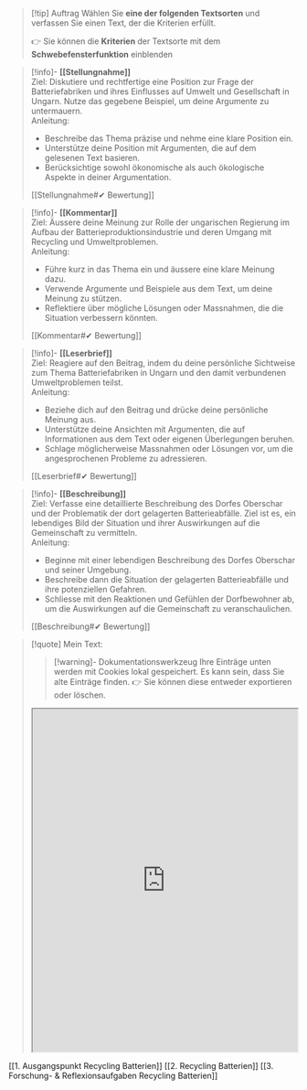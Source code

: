 >[!tip] Auftrag
>Wählen Sie **eine der folgenden Textsorten** und verfassen Sie einen Text, der die Kriterien erfüllt.
>
>👉 Sie können die **Kriterien** der Textsorte mit dem **Schwebefensterfunktion** einblenden

>[!info]- **[[Stellungnahme]]**  
>Ziel: Diskutiere und rechtfertige eine Position zur Frage der Batteriefabriken und ihres Einflusses auf Umwelt und Gesellschaft in Ungarn. Nutze das gegebene Beispiel, um deine Argumente zu untermauern.  
>Anleitung:  
>- Beschreibe das Thema präzise und nehme eine klare Position ein.  
>- Unterstütze deine Position mit Argumenten, die auf dem gelesenen Text basieren.  
>- Berücksichtige sowohl ökonomische als auch ökologische Aspekte in deiner Argumentation.  
>
>[[Stellungnahme#✔ Bewertung]]

>[!info]- **[[Kommentar]]**  
>Ziel: Äussere deine Meinung zur Rolle der ungarischen Regierung im Aufbau der Batterieproduktionsindustrie und deren Umgang mit Recycling und Umweltproblemen.  
>Anleitung:  
>- Führe kurz in das Thema ein und äussere eine klare Meinung dazu.  
>- Verwende Argumente und Beispiele aus dem Text, um deine Meinung zu stützen.  
>- Reflektiere über mögliche Lösungen oder Massnahmen, die die Situation verbessern könnten.  
>
>[[Kommentar#✔ Bewertung]]

>[!info]- **[[Leserbrief]]**  
>Ziel: Reagiere auf den Beitrag, indem du deine persönliche Sichtweise zum Thema Batteriefabriken in Ungarn und den damit verbundenen Umweltproblemen teilst.  
>Anleitung:  
>- Beziehe dich auf den Beitrag und drücke deine persönliche Meinung aus.  
>- Unterstütze deine Ansichten mit Argumenten, die auf Informationen aus dem Text oder eigenen Überlegungen beruhen.  
>- Schlage möglicherweise Massnahmen oder Lösungen vor, um die angesprochenen Probleme zu adressieren.  
>
>[[Leserbrief#✔ Bewertung]]

>[!info]- **[[Beschreibung]]**  
>Ziel: Verfasse eine detaillierte Beschreibung des Dorfes Oberschar und der Problematik der dort gelagerten Batterieabfälle. Ziel ist es, ein lebendiges Bild der Situation und ihrer Auswirkungen auf die Gemeinschaft zu vermitteln.  
>Anleitung: 
>- Beginne mit einer lebendigen Beschreibung des Dorfes Oberschar und seiner Umgebung.
>- Beschreibe dann die Situation der gelagerten Batterieabfälle und ihre potenziellen Gefahren.
>- Schliesse mit den Reaktionen und Gefühlen der Dorfbewohner ab, um die Auswirkungen auf die Gemeinschaft zu veranschaulichen.
>
>[[Beschreibung#✔ Bewertung]]

   >[!quote] Mein Text:
>>[!warning]- Dokumentationswerkzeug 
>Ihre Einträge unten werden mit Cookies lokal gespeichert. Es kann sein, dass Sie alte Einträge finden. 
>👉 Sie können diese entweder exportieren oder löschen.
>
><iframe width="100%" height="600" src="https://app.Lumi.education/run/KWcs8f" allowfullscreen allow="geolocation *; autoplay; encrypted-media"></iframe>

[[1. Ausgangspunkt Recycling Batterien]]
[[2. Recycling Batterien]]
[[3. Forschung- & Reflexionsaufgaben Recycling Batterien]]
